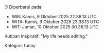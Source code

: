 ⏰ Diperbarui pada:
- WIB: Kamis, 9 Oktober 2025 22.38.13 UTC
- WITA: Kamis, 9 Oktober 2025 23.38.13 UTC
- WIT: Jumat, 10 Oktober 2025 00.38.13 UTC

Kutipan Inspiratif:
"My life needs editing."


Kategori: funny

